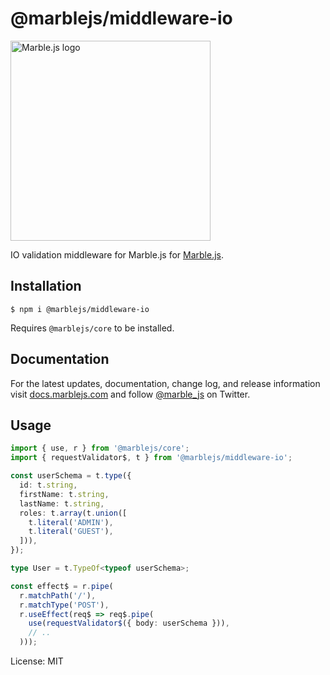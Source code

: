 # @marblejs/middleware-io

<a href="https://marblejs.com">
  <img src="https://github.com/marblejs/marble/blob/master/assets/img/logo.png?raw=true" width="320" alt="Marble.js logo"/>
</a>

IO validation middleware for Marble.js for [Marble.js](https://github.com/marblejs/marble).

## Installation

```
$ npm i @marblejs/middleware-io
```
Requires `@marblejs/core` to be installed.

## Documentation

For the latest updates, documentation, change log, and release information visit [docs.marblejs.com](https://docs.marblejs.com) and follow [@marble_js](https://twitter.com/marble_js) on Twitter.

## Usage

```typescript
import { use, r } from '@marblejs/core';
import { requestValidator$, t } from '@marblejs/middleware-io';

const userSchema = t.type({
  id: t.string,
  firstName: t.string,
  lastName: t.string,
  roles: t.array(t.union([
    t.literal('ADMIN'),
    t.literal('GUEST'),
  ])),
});

type User = t.TypeOf<typeof userSchema>;

const effect$ = r.pipe(
  r.matchPath('/'),
  r.matchType('POST'),
  r.useEffect(req$ => req$.pipe(
    use(requestValidator$({ body: userSchema })),
    // ..
  )));
```
License: MIT
